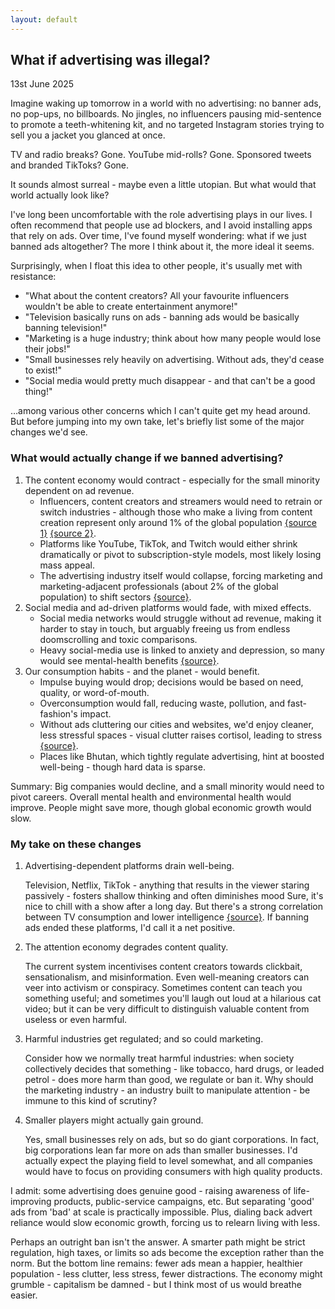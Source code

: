 ```yaml
---
layout: default
---
```


## What if advertising was illegal?
13st June 2025

Imagine waking up tomorrow in a world with no advertising: no banner ads, no pop-ups, no billboards. No jingles, no influencers pausing mid-sentence to promote a teeth-whitening kit, and no targeted Instagram stories trying to sell you a jacket you glanced at once.

TV and radio breaks? Gone. YouTube mid-rolls? Gone. Sponsored tweets and branded TikToks? Gone.

It sounds almost surreal - maybe even a little utopian. But what would that world actually look like?

I've long been uncomfortable with the role advertising plays in our lives. I often recommend that people use ad blockers, and I avoid installing apps that rely on ads. Over time, I've found myself wondering: what if we just banned ads altogether? The more I think about it, the more ideal it seems.

Surprisingly, when I float this idea to other people, it's usually met with resistance:
- "What about the content creators? All your favourite influencers wouldn't be able to create entertainment anymore!"
- "Television basically runs on ads - banning ads would be basically banning television!"
- "Marketing is a huge industry; think about how many people would lose their jobs!"
- "Small businesses rely heavily on advertising. Without ads, they'd cease to exist!"
- "Social media would pretty much disappear - and that can't be a good thing!"

…among various other concerns which I can't quite get my head around. But before jumping into my own take, let's briefly list some of the major changes we'd see.

### What would actually change if we banned advertising?

1. The content economy would contract - especially for the small minority dependent on ad revenue.
    - Influencers, content creators and streamers would need to retrain or switch industries - although those who make a living from content creation represent only around 1% of the global population [{source 1}](https://linktr.ee/creator-report/static/Linktree-CreatorReport-2022-02f3aa05a27be6fecb3537b13d5ec9de.pdf) [{source 2}](https://news.adobe.com/news/news-details/2022/adobe-future-of-creativity-study-165m-creators-joined-creator-economy-since-2020).
    - Platforms like YouTube, TikTok, and Twitch would either shrink dramatically or pivot to subscription-style models, most likely losing mass appeal.
    - The advertising industry itself would collapse, forcing marketing and marketing-adjacent professionals (about 2% of the global population) to shift sectors [{source}](https://www.ama.org/marketing-industry-stats-and-information/).
2. Social media and ad-driven platforms would fade, with mixed effects.
    - Social media networks would struggle without ad revenue, making it harder to stay in touch, but arguably freeing us from endless doomscrolling and toxic comparisons.
    - Heavy social-media use is linked to anxiety and depression, so many would see mental-health benefits [{source}](https://health.ucdavis.edu/blog/cultivating-health/social-medias-impact-our-mental-health-and-tips-to-use-it-safely/2024/05).
3. Our consumption habits - and the planet - would benefit.
    - Impulse buying would drop; decisions would be based on need, quality, or word-of-mouth.
    - Overconsumption would fall, reducing waste, pollution, and fast-fashion's impact.
    - Without ads cluttering our cities and websites, we'd enjoy cleaner, less stressful spaces - visual clutter raises cortisol, leading to stress [{source}](https://www.stylist.co.uk/fitness-health/wellbeing/clutter-health-impact/845209).
    - Places like Bhutan, which tightly regulate advertising, hint at boosted well-being - though hard data is sparse.

Summary: Big companies would decline, and a small minority would need to pivot careers. Overall mental health and environmental health would improve. People might save more, though global economic growth would slow.

### My take on these changes

1. Advertising-dependent platforms drain well-being.

    Television, Netflix, TikTok - anything that results in the viewer staring passively - fosters shallow thinking and often diminishes mood Sure, it's nice to chill with a show after a long day. But there's a strong correlation between TV consumption and lower intelligence [{source}](https://www.tandfonline.com/doi/epdf/10.1080/08838158009363973?needAccess=true). If banning ads ended these platforms, I'd call it a net positive.

2. The attention economy degrades content quality.

    The current system incentivises content creators towards clickbait, sensationalism, and misinformation. Even well-meaning creators can veer into activism or conspiracy. Sometimes content can teach you something useful; and sometimes you'll laugh out loud at a hilarious cat video; but it can be very difficult to distinguish valuable content from useless or even harmful.

3. Harmful industries get regulated; and so could marketing.

    Consider how we normally treat harmful industries: when society collectively decides that something - like tobacco, hard drugs, or leaded petrol - does more harm than good, we regulate or ban it. Why should the marketing industry - an industry built to manipulate attention - be immune to this kind of scrutiny?

4. Smaller players might actually gain ground.

    Yes, small businesses rely on ads, but so do giant corporations. In fact, big corporations lean far more on ads than smaller businesses. I'd actually expect the playing field to level somewhat, and all companies would have to focus on providing consumers with high quality products.

I admit: some advertising does genuine good - raising awareness of life-improving products, public-service campaigns, etc. But separating 'good' ads from 'bad' at scale is practically impossible. Plus, dialing back advert reliance would slow economic growth, forcing us to relearn living with less.

Perhaps an outright ban isn't the answer. A smarter path might be strict regulation, high taxes, or limits so ads become the exception rather than the norm. But the bottom line remains: fewer ads mean a happier, healthier population - less clutter, less stress, fewer distractions. The economy might grumble - capitalism be damned - but I think most of us would breathe easier.